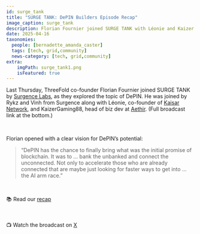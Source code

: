 ```yaml
---
id: surge_tank
title: "SURGE TANK: DePIN Builders Episode Recap"
image_caption: surge_tank
description: Florian Fournier joined SURGE TANK with Léonie and Kaizer for a powerful conversation.
date: 2025-04-16
taxonomies:
  people: [bernadette_amanda_caster]
  tags: [tech, grid,community]
  news-category: [tech, grid,community]
extra:
    imgPath: surge_tank1.png
    isFeatured: true
---
```


Last Thursday, ThreeFold co-founder Florian Fournier joined SURGE TANK by [Surgence Labs](https://www.surgence.io/), as they explored the topic of DePIN. He was joined by Rykz and Vinh from Surgence along with Léonie, co-founder of [Kaisar Network](https://kaisar.io/), and KaizerGaming88, head of biz dev at [Aethir](https://aethir.com/). (Full broadcast link at the bottom.)

<br/>

Florian opened with a clear vision for DePIN’s potential:

> “DePIN has the chance to finally bring what was the initial promise of blockchain. It was to … bank the unbanked and connect the unconnected. Not only to accelerate those who are already connected that are maybe just looking for faster ways to get into … the AI arm race.”

<br/>

📚 Read our [recap](https://forum.threefold.io/t/surge-tank-depin-builders-broadcast-recap/4568)

<br/>

📺 Watch the broadcast on [X](https://x.com/i/broadcasts/1yNGaLRlRDNKj)